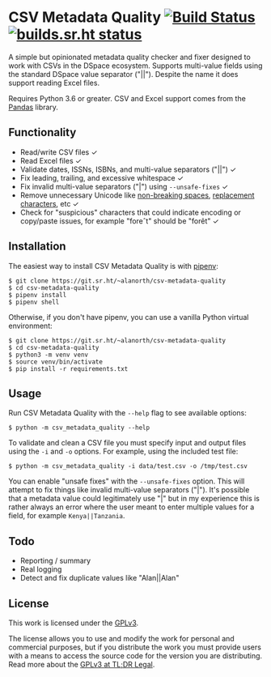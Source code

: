 # CSV Metadata Quality [![Build Status](https://travis-ci.org/alanorth/csv-metadata-quality.svg?branch=master)](https://travis-ci.org/alanorth/csv-metadata-quality) [![builds.sr.ht status](https://builds.sr.ht/~alanorth/csv-metadata-quality.svg)](https://builds.sr.ht/~alanorth/csv-metadata-quality?)
A simple but opinionated metadata quality checker and fixer designed to work with CSVs in the DSpace ecosystem. Supports multi-value fields using the standard DSpace value separator ("||"). Despite the name it does support reading Excel files.

Requires Python 3.6 or greater. CSV and Excel support comes from the [Pandas](https://pandas.pydata.org/) library.

## Functionality

- Read/write CSV files ✓
- Read Excel files ✓
- Validate dates, ISSNs, ISBNs, and multi-value separators ("||") ✓
- Fix leading, trailing, and excessive whitespace ✓
- Fix invalid multi-value separators ("|") using `--unsafe-fixes` ✓
- Remove unnecessary Unicode like [non-breaking spaces](https://en.wikipedia.org/wiki/Non-breaking_space), [replacement characters](https://en.wikipedia.org/wiki/Specials_(Unicode_block)#Replacement_character), etc ✓
- Check for "suspicious" characters that could indicate encoding or copy/paste issues, for example "foreˆt" should be "forêt" ✓

## Installation
The easiest way to install CSV Metadata Quality is with [pipenv](https://github.com/pypa/pipenv):

```
$ git clone https://git.sr.ht/~alanorth/csv-metadata-quality
$ cd csv-metadata-quality
$ pipenv install
$ pipenv shell
```

Otherwise, if you don't have pipenv, you can use a vanilla Python virtual environment:

```
$ git clone https://git.sr.ht/~alanorth/csv-metadata-quality
$ cd csv-metadata-quality
$ python3 -m venv venv
$ source venv/bin/activate
$ pip install -r requirements.txt
```

## Usage
Run CSV Metadata Quality with the `--help` flag to see available options:

```
$ python -m csv_metadata_quality --help
```

To validate and clean a CSV file you must specify input and output files using the `-i` and `-o` options. For example, using the included test file:

```
$ python -m csv_metadata_quality -i data/test.csv -o /tmp/test.csv
```

You can enable "unsafe fixes" with the `--unsafe-fixes` option. This will attempt to fix things like invalid multi-value separators ("|"). It's possible that a metadata value could legitimately use "|" but in my experience this is rather always an error where the user meant to enter multiple values for a field, for example `Kenya||Tanzania`.

## Todo

- Reporting / summary
- Real logging
- Detect and fix duplicate values like "Alan||Alan"

## License
This work is licensed under the [GPLv3](https://www.gnu.org/licenses/gpl-3.0.en.html).

The license allows you to use and modify the work for personal and commercial purposes, but if you distribute the work you must provide users with a means to access the source code for the version you are distributing. Read more about the [GPLv3 at TL;DR Legal](https://tldrlegal.com/license/gnu-general-public-license-v3-(gpl-3)).
